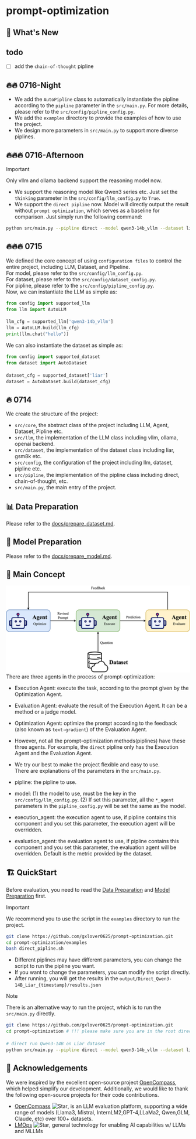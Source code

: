 # prompt-optimization



## 🚀 What's New
## todo
- [ ] add the `chain-of-thought` pipline
## 🔥🔥 0716-Night
- We add the `AutoPipline` class to automatically instantiate the pipline according to the `pipline` parameter in the `src/main.py`. For more details, please refer to the `src/config/pipline_config.py`.
- We add the `examples` directory to provide the examples of how to use the project.
- We design more parameters in `src/main.py` to support more diverse piplines.

## 🔥🔥🔥 0716-Afternoon
> [!IMPORTANT]
> Only vllm and ollama backend support the reasoning model now.
- We support the reasoning model like Qwen3 series etc. Just set the `thinking` parameter in the `src/config/llm_config.py` to `True`.
- We support the `direct pipline` now. Model will directly output the result without `prompt optimization`, which serves as a baseline for comparison.
Just simply run the following command:
```bash
python src/main.py --pipline direct --model qwen3-14b_vllm --dataset liar --output_dir ./output
```

## 🔥🔥🔥 0715
We defined the core concept of using `configuration files` to control the entire project, including LLM, Dataset, and Pipeline.  
For model, please refer to the `src/config/llm_config.py`.  
For dataset, please refer to the `src/config/dataset_config.py`.  
For pipline, please refer to the `src/config/pipline_config.py`.  
Now, we can instantiate the LLM as simple as:
```python
from config import supported_llm
from llm import AutoLLM

llm_cfg = supported_llm['qwen3-14b_vllm']
llm = AutoLLM.build(llm_cfg)
print(llm.chat("hello"))
```
We can also instantiate the dataset as simple as:
```python
from config import supported_dataset
from dataset import AutoDataset

dataset_cfg = supported_dataset['liar']
dataset = AutoDataset.build(dataset_cfg)
```

## 🔥 0714
We create the structure of the project:
- `src/core`, the abstract class of the project including LLM, Agent, Dataset, Pipline etc.
- `src/llm`, the implementation of the LLM class including vllm, ollama, openai backend.
- `src/dataset`, the implementation of the dataset class including liar, gsm8k etc.
- `src/config`, the configuration of the project including llm, dataset, pipline etc.
- `src/pipline`, the implementation of the pipline class including direct, chain-of-thought, etc.
- `src/main.py`, the main entry of the project.


## 📊 Data Preparation
Please refer to the [docs/prepare_dataset.md](docs/prepare_dataset.md).

## 📖 Model Preparation
Please refer to the [docs/prepare_model.md](docs/prepare_model.md).

## 📝 Main Concept
![main_concept](assets/multi-agent.png)
There are three agents in the process of prompt-optimization:
- Execution Agent: execute the task, according to the prompt given by the Optimization Agent.
- Evaluation Agent: evaluate the result of the Execution Agent. It can be a method or a judge model.
- Optimization Agent: optimize the prompt according to the feedback (also known as `text-gradient`) of the Evaluation Agent.

- However, not all the prompt-optimization methods(piplines) have these three agents. For example, the `direct` pipline only has the Execution Agent and the Evaluation Agent.  
- We try our best to make the project flexible and easy to use.  
There are explanations of the parameters in the `src/main.py`.
- pipline: the pipline to use.
- model: (1) the model to use, must be the key in the `src/config/llm_config.py`. (2) If set this parameter, all the `*_agent` parameters in the `pipline_config.py` will be set the same as the model.
- execution_agent: the execution agent to use, if pipline contains this component and you set this parameter, the execution agent will be overridden.
- evaluation_agent: the evaluation agent to use, if pipline contains this component and you set this parameter, the evaluation agent will be overridden. Default is the metric provided by the dataset.

## 🏗️ ️QuickStart
Before evaluation, you need to read the [Data Preparation](#-data-preparation) and [Model Preparation](#-model-preparation) first.
> [!IMPORTANT]
> We recommend you to use the script in the `examples` directory to run the project.
```bash
git clone https://github.com/gxlover0625/prompt-optimization.git
cd prompt-optimization/examples
bash direct_pipline.sh
```
- Different piplines may have different parameters, you can change the script to run the pipline you want.  
- If you want to change the parameters, you can modify the script directly.
- After running, you will get the results in the `output/Direct_Qwen3-14B_Liar_{timestamp}/results.json`
> [!NOTE]
> There is an alternative way to run the project, which is to run the `src/main.py` directly.
```bash
git clone https://github.com/gxlover0625/prompt-optimization.git
cd prompt-optimization # !!! please make sure you are in the root directory of the project

# direct run Qwen3-14B on Liar dataset
python src/main.py --pipline direct --model qwen3-14b_vllm --dataset liar --output_dir ./output
```

## 🤝 Acknowledgements
We were inspired by the excellent open-source project [OpenCompass](https://github.com/open-compass/opencompass), which helped simplify our development. Additionally, we would like to thank the following open-source projects for their code contributions.
- [OpenCompass](https://github.com/open-compass/opencompass) ![Star](https://img.shields.io/github/stars/open-compass/opencompass.svg?style=social&label=Star), is an LLM evaluation platform, supporting a wide range of models (Llama3, Mistral, InternLM2,GPT-4,LLaMa2, Qwen,GLM, Claude, etc) over 100+ datasets.
- [LMOps](https://github.com/microsoft/LMOps) ![Star](https://img.shields.io/github/stars/microsoft/LMOps.svg?style=social&label=Star), general technology for enabling AI capabilities w/ LLMs and MLLMs